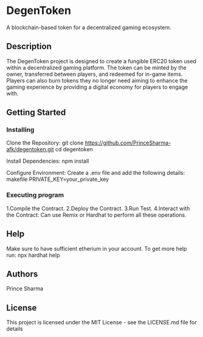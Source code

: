 # DegenToken

A blockchain-based token for a decentralized gaming ecosystem.

## Description

The DegenToken project is designed to create a fungible ERC20 token used within a decentralized gaming platform. The token can be minted by the owner, transferred between players, and redeemed for in-game items. Players can also burn tokens they no longer need aiming to enhance the gaming experience by providing a digital economy for players to engage with.

## Getting Started

### Installing
Clone the Repository:
git clone https://github.com/PrinceSharma-afk/degentoken.git
cd degentoken

Install Dependencies:
npm install

Configure Environment:
Create a .env file and add the following details:
makefile
PRIVATE_KEY=your_private_key

### Executing program
1.Compile the Contract.
2.Deploy the Contract.
3.Run Test.
4.Interact with the Contract:
Can use Remix or Hardhat to perform all these operations.

## Help
Make sure to have sufficient etherium in your account.
To get more help run:
npx hardhat help

## Authors
Prince Sharma

## License

This project is licensed under the MIT License - see the LICENSE.md file for details
